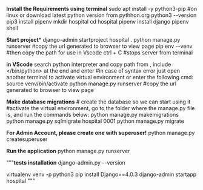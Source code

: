 **Install the Requirements using terminal** 
sudo apt install -y python3-pip #on linux or download latest python version from pythhon.org
python3 --version
pip3 install pipenv
mkdir hospital
cd hospital
pipenv install django
pipenv shell

**Start project***
django-admin startproject hospital .
python manage.py runserver #copy the url generated to browser to view page
pip env --venv #then copy the path for use in Vscode
ctrl + C #stops server from terminal

**in VScode**
search python interpreter and copy path from <pipenv--Venv> , include </bin/python> at the end and enter
#in case of syntax error just open another terminal to activate virtual environment or enter the following cmd:
source venv/bin/activate
python manage.py runserver #copy the url generated to browser to view page


**Make database migrations** # create the database so we can start using it
#activate the virtual environment, go to the folder where the manage.py file is, and run the commands below:
python manage.py makemigrations
python manage.py sqlmigrate hospital 0001
python manage.py migrate

**For Admin Account, please create one with superuser!**
python manage.py createsuperuser

**Run the application**
python manage.py runserver

"""**tests installation**
django-admin.py --version 

virtualenv venv -p python3
pip install Django==4.0.3
django-admin startapp hospital
"""
